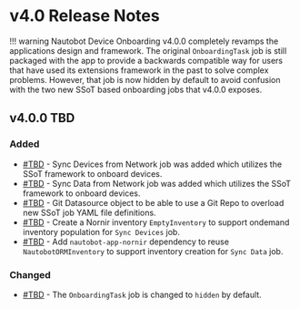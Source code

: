 # v4.0 Release Notes

!!! warning
    Nautobot Device Onboarding v4.0.0 completely revamps the applications design and framework. The original `OnboardingTask` job is still packaged with the app to provide a backwards compatible way for users that have used its extensions framework in the past to solve complex problems. However, that job is now hidden by default to avoid confusion with the two new SSoT based onboarding jobs that v4.0.0 exposes.

## v4.0.0 TBD

### Added

- [#TBD](TBD) - Sync Devices from Network job was added which utilizes the SSoT framework to onboard devices.
- [#TBD](TBD) - Sync Data from Network job was added which utilizes the SSoT framework to onboard devices.
- [#TBD](TBD) - Git Datasource object to be able to use a Git Repo to overload new SSoT job YAML file definitions.
- [#TBD](TBD) - Create a Nornir inventory `EmptyInventory` to support ondemand inventory population for `Sync Devices` job.
- [#TBD](TBD) - Add `nautobot-app-nornir` dependency to reuse `NautobotORMInventory` to support inventory creation for `Sync Data` job.

### Changed

- [#TBD](tbd) - The `OnboardingTask` job is changed to `hidden` by default.
